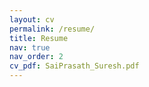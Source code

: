 ```yaml
---
layout: cv
permalink: /resume/
title: Resume
nav: true
nav_order: 2
cv_pdf: SaiPrasath_Suresh.pdf
---
```

